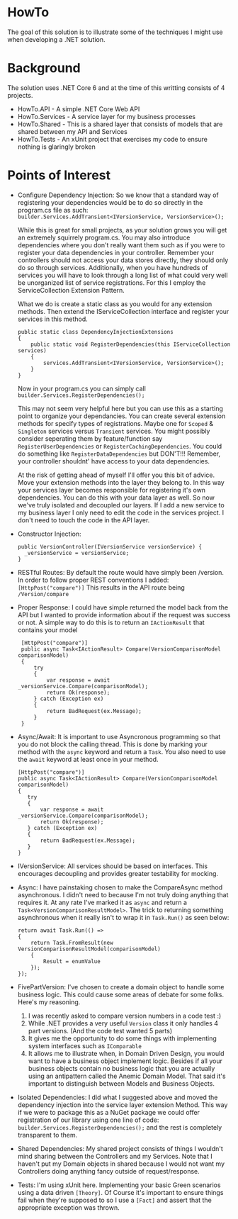 # HowTo 

The goal of this solution is to illustrate some of the techniques I might use when developing a .NET solution.

# Background

The solution uses .NET Core 6 and at the time of this writting consists of 4 projects. 

- HowTo.API - A simple .NET Core Web API
- HowTo.Services - A service layer for my business processes
- HowTo.Shared - This is a shared layer that consists of models that are shared between my API and Services
- HowTo.Tests - An xUnit project that exercises my code to ensure nothing is glaringly broken

# Points of Interest

- Configure Dependency Injection:
  So we know that a standard way of registering your dependencies would be to do so directly in the program.cs file as such:
  `builder.Services.AddTransient<IVersionService, VersionService>();`

  While this is great for small projects, as your solution grows you will get an extremely squirrely program.cs. You may also introduce dependencies where you don't really want them such as if you were to register your data dependencies in your controller. Remember your controllers should not access your data stores directly, they should only do so through services. Additionally, when you have hundreds of services you will have to look through a long list of what could very well be unorganized list of service registrations. For this I employ the ServiceCollection Extension Pattern.

  What we do is create a static class as you would for any extension methods. Then extend the IServiceCollection interface and register your services in this method.
  ```
  public static class DependencyInjectionExtensions
  {
      public static void RegisterDependencies(this IServiceCollection services)
      {
          services.AddTransient<IVersionService, VersionService>();
      }
  }
  ```
  Now in your program.cs you can simply call `builder.Services.RegisterDependencies();`

  This may not seem very helpful here but you can use this as a starting point to organize your dependancies. You can create several extension methods for specify types of registrations. Maybe one for `Scoped` & `Singleton` services versus `Transient` services. You might possibly consider seperating them by feature/function say `RegisterUserDependencies` or `RegisterCachingDependencies`. You could do something like `RegisterDataDependencies` but DON'T!!! Remember, your controller shouldnt' have access to your data dependencies.

  At the risk of getting ahead of myself I'll offer you this bit of advice. Move your extension methods into the layer they belong to. In this way your services layer becomes responsible for registering it's own dependencies. You can do this with your data layer as well. So now we've truly isolated and decoupled our layers. If I add a new service to my business layer I only need to edit the code in the services project. I don't need to touch the code in the API layer. 
  
- Constructor Injection:
  ```
  public VersionController(IVersionService versionService) { 
    _versionService = versionService;
  }
  ```
- RESTful Routes:
  By default the route would have simply been /version. In order to follow proper REST conventions I added:
  `[HttpPost("compare")]`
  This results in the API route being `/Version/compare`
  
- Proper Response:
  I could have simple returned the model back from the API but I wanted to provide information about if the request was success or not. A simple way to do this is to return an `IActionResult` that contains your model
  ```
   [HttpPost("compare")]
   public async Task<IActionResult> Compare(VersionComparisonModel comparisonModel)
   {
       try
       {
           var response = await _versionService.Compare(comparisonModel);
           return Ok(response);
       } catch (Exception ex)
       {
           return BadRequest(ex.Message);
       }   
   }
   ```

- Async/Await:
  It is important to use Asyncronous programming so that you do not block the calling thread. This is done by marking your method with the `async` keyword and return a `Task`. You also need to use the `await` keyword at least once in       your method.

    ```
   [HttpPost("compare")]
   public async Task<IActionResult> Compare(VersionComparisonModel comparisonModel)
   {
       try
       {
           var response = await _versionService.Compare(comparisonModel);
           return Ok(response);
       } catch (Exception ex)
       {
           return BadRequest(ex.Message);
       }   
   }
   ```
- IVersionService:  All services should be based on interfaces. This encourages decoupling and provides greater testability for mocking.
- Async: I have painstaking chosen to make the CompareAsync method asynchronous. I didn't need to because I'm not truly doing anything that requires it. At any rate I've marked it as `async` and return a `Task<VersionComparisonResultModel>`. The trick to returning something asynchronous when it really isn't to wrap it in `Task.Run()` as seen below:
  ```
  return await Task.Run(() =>
  {
      return Task.FromResult(new VersionComparisonResultModel(comparisonModel)
      {
          Result = enumValue
      });
  });
  ```
- FivePartVersion: I've chosen to create a domain object to handle some business logic. This could cause some areas of debate for some folks. Here's my reasoning.
    1. I was recently asked to compare version numbers in a code test :)
    2. While .NET provides a very useful `Version` class it only handles 4 part versions. (And the code test wanted 5 parts)
    3. It gives me the opportunity to do some things with implementing system interfaces such as `IComparable`
    4. It allows me to illustrate when, in Domain Driven Design, you would want to have a business object implement logic. Besides if all your business objects contain no business logic that you are actually using an antipattern called the Anemic Domain Model. That said it's important to distinguish between Models and Business Objects. 
- Isolated Dependencies: I did what I suggested above and moved the dependency injection into the service layer extension Method. This way if we were to package this as a NuGet package we could offer registration of our library using one line of code: `builder.Services.RegisterDependencies();` and the rest is completely transparent to them.

- Shared Dependencies:
  My shared project consists of things I wouldn't mind sharing between the Controllers and my Services. Note that I haven't put my Domain objects in shared because I would not want my Controllers doing anything fancy outside of request/response.

- Tests: I'm using xUnit here. Implementing your basic Green scenarios using a data driven `[Theory]`. Of Course it's important to ensure things fail when they're supposed to so I use a `[Fact]` and assert that the appropriate exception was thrown.
